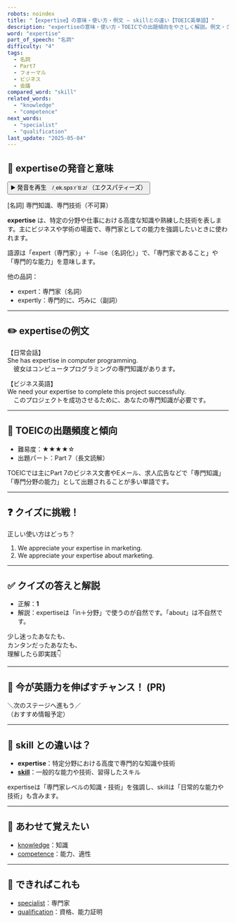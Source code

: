 ```yaml
---
robots: noindex
title: "【expertise】の意味・使い方・例文 ― skillとの違い【TOEIC英単語】"
description: "expertiseの意味・使い方・TOEICでの出題傾向をやさしく解説。例文・クイズ付きでskillとの違いもわかりやすく学べます。"
word: "expertise"
part_of_speech: "名詞"
difficulty: "4"
tags:
  - 名詞
  - Part7
  - フォーマル
  - ビジネス
  - 会議
compared_word: "skill"
related_words:
  - "knowledge"
  - "competence"
next_words:
  - "specialist"
  - "qualification"
last_update: "2025-05-04"
---
```


## 🔰 expertiseの発音と意味

<button class="play-audio" onclick="playTTS('expertise')">
  <span class="play-audio-main">
    ▶️ 発音を再生　/ˌek.spɜːrˈtiːz/
  </span>
  <span class="play-audio-sub">
    （エクスパティーズ）
  </span>
</button>

[名詞] 専門知識、専門技術（不可算）

**expertise** は、特定の分野や仕事における高度な知識や熟練した技術を表します。主にビジネスや学術の場面で、専門家としての能力を強調したいときに使われます。

語源は「expert（専門家）」＋「-ise（名詞化）」で、「専門家であること」や「専門的な能力」を意味します。

他の品詞：  
- expert：専門家（名詞）
- expertly：専門的に、巧みに（副詞）

---

## ✏️ expertiseの例文

【日常会話】  
She has expertise in computer programming.  
　彼女はコンピュータプログラミングの専門知識があります。

【ビジネス英語】  
We need your expertise to complete this project successfully.  
　このプロジェクトを成功させるために、あなたの専門知識が必要です。

---

## 🎯 TOEICの出題頻度と傾向

- 難易度：★★★★☆
- 出題パート：Part 7（長文読解）

TOEICでは主にPart 7のビジネス文書やEメール、求人広告などで「専門知識」「専門分野の能力」として出題されることが多い単語です。

---

## ❓ クイズに挑戦！

正しい使い方はどっち？

1. We appreciate your expertise in marketing.  
2. We appreciate your expertise about marketing.

---

## ✅ クイズの答えと解説

- 正解：**1**
- 解説：expertiseは「in＋分野」で使うのが自然です。「about」は不自然です。

少し迷ったあなたも、  
カンタンだったあなたも、  
理解したら即実践👇️

---

## 🚀 今が英語力を伸ばすチャンス！ (PR)

<div class="info-center">
＼次のステージへ進もう／<br>  
（おすすめ情報予定）
</div>

---

## 🤔  skill との違いは？

- **expertise**：特定分野における高度で専門的な知識や技術
- **[skill](/word/skill)**：一般的な能力や技術、習得したスキル

expertiseは「専門家レベルの知識・技術」を強調し、skillは「日常的な能力や技術」も含みます。

---

## 🧩 あわせて覚えたい

- [knowledge](/word/knowledge)：知識
- [competence](/word/competence)：能力、適性

---

## 📖 できればこれも

- [specialist](/word/specialist)：専門家
- [qualification](/word/qualification)：資格、能力証明

<!-- cvid: aid23_bid07 -->
